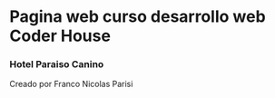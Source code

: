# Pagina web curso desarrollo web Coder House

### Hotel Paraiso Canino

Creado por Franco Nicolas Parisi